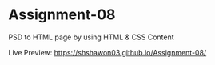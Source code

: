 # Assignment-08
PSD to HTML page by using HTML & CSS Content

Live Preview: https://shshawon03.github.io/Assignment-08/
